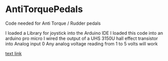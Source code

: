 # AntiTorquePedals
Code needed for Anti Torque / Rudder pedals

I loaded a Library for joystick into the Arduino IDE
I loaded this code into an arduino pro micro
I wired the output of a UHS 3150U hall effect transistor into Analog input 0
Any analog voltage reading from 1 to 5 volts will work
  
[text link](https://duckduckgo.com)
